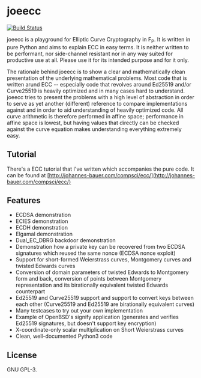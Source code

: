 # joeecc
[![Build Status](https://travis-ci.com/johndoe31415/joeecc.svg?branch=master)](https://travis-ci.com/johndoe31415/joeecc)

joeecc is a playground for Elliptic Curve Cryptography in F<sub>P</sub>. It is
written in pure Python and aims to explain ECC in easy terms. It is neither
written to be performant, nor side-channel resistant nor in any way suited for
productive use at all. Please use it for its intended purpose and for it only.

The rationale behind joeecc is to show a clear and mathematically clean
presentation of the underlying mathematical problems. Most code that is written
arund ECC -- especially code that revolves around Ed25519 and/or Curve25519 is
heavily optimized and in many cases hard to understand.  joeecc tries to
present the problems with a high level of abstraction in order to serve as yet
another (different) reference to compare implementations against and in order
to aid understanding of heavily optimized code. All curve arithmetic is
therefore performed in affine space; performance in affine space is lowest, but
having values that directly can be checked against the curve equation makes
understanding everything extremely easy.


## Tutorial
There's a ECC tutorial that I've written which accompanies the pure code. It
can be found at [http://johannes-bauer.com/compsci/ecc/](http://johannes-bauer.com/compsci/ecc/)


## Features
  * ECDSA demonstration
  * ECIES demonstration
  * ECDH demonstration
  * Elgamal demonstration
  * Dual_EC_DBRG backdoor demonstration
  * Demonstration how a private key can be recovered from two ECDSA signatures
    which reused the same nonce (ECDSA nonce exploit)
  * Support for short-formed Weierstrass curves, Montgomery curves and twisted
    Edwards curves
  * Conversion of domain parameters of twisted Edwards to Montgomery form and
    back, conversion of points between Montgomery representation and its
    birationally equivalent twisted Edwards counterpart
  * Ed25519 and Curve25519 support and support to convert keys between each
    other (Curve25519 and Ed25519 are birationally equivalent curves)
  * Many testcases to try out your own implementation
  * Example of OpenBSD's signify application (generates and verifies Ed25519
    signatures, but doesn't support key encryption)
  * X-coordinate-only scalar multiplication on Short Weierstrass curves
  * Clean, well-documented Python3 code

## License
GNU GPL-3.
